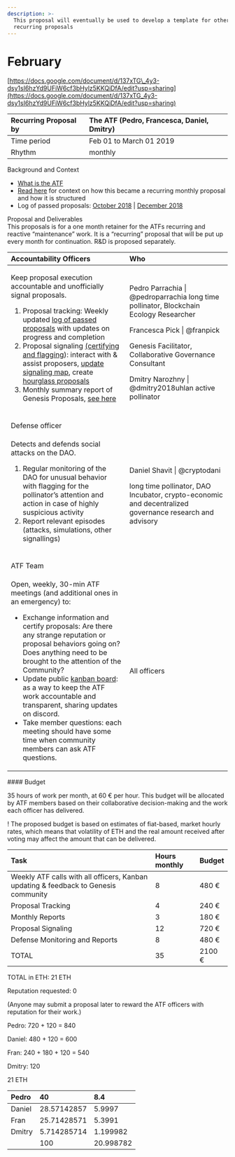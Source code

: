 ```yaml
---
description: >-
  This proposal will eventually be used to develop a template for other
  recurring proposals
---
```


# February

[https://docs.google.com/document/d/137xTG\_4y3-dsy1sI6hzYd9UFiW6cf3bHylz5KKQiDfA/edit?usp=sharing](https://docs.google.com/document/d/137xTG_4y3-dsy1sI6hzYd9UFiW6cf3bHylz5KKQiDfA/edit?usp=sharing)

| Recurring Proposal by |  The ATF \(Pedro, Francesca, Daniel, Dmitry\) |
| :--- | :--- |
| Time period | Feb 01 to March 01 2019 |
| Rhythm | monthly |

Background and Context  


* [What is the ATF](https://docs.google.com/document/d/1U2-FE0bt9p1Cn2H_-fYxB7oybcDH7WlHhcMj0b20sgI/edit)
* [Read here](https://drive.google.com/open?id=137xTG_4y3-dsy1sI6hzYd9UFiW6cf3bHylz5KKQiDfA) for context on how this became a recurring monthly proposal and how it is structured
* Log of passed proposals: [October 2018](https://docs.google.com/document/d/1U2-FE0bt9p1Cn2H_-fYxB7oybcDH7WlHhcMj0b20sgI/edit) \| [December 2018](https://drive.google.com/open?id=137xTG_4y3-dsy1sI6hzYd9UFiW6cf3bHylz5KKQiDfA)

Proposal and Deliverables  
This proposals is for a one month retainer for the ATFs recurring and reactive “maintenance” work. It is a “recurring” proposal that will be put up every month for continuation. R&D is proposed separately.  
  


<table>
  <thead>
    <tr>
      <th style="text-align:left">Accountability Officers</th>
      <th style="text-align:left">Who</th>
    </tr>
  </thead>
  <tbody>
    <tr>
      <td style="text-align:left">
        <p>Keep proposal execution accountable and unofficially signal proposals.</p>
        <ol>
          <li>Proposal tracking: Weekly updated <a href="https://docs.google.com/spreadsheets/d/1FV8iz4ebZb4E3nXckzPsWy7IfhtsX3filkbX_gbPLNs/edit#gid=1504108070">log of passed proposals</a> with
            updates on progress and completion</li>
          <li>Proposal signaling <a href="https://docs.google.com/document/d/11OBW8xY9a_h1s4Ktd-RDA6jPrRfdGim2JaAaqq1n3WY/edit?usp=sharing">(certifying and flagging</a>):
            interact with &amp; assist proposers, <a href="https://coggle.it/diagram/W_tvNznK8lHzVIy-/t/the-atf-logs/243e45b6e0b87a8587555dd2965d20052c4051b9dc7f04b1c9946f2ac01093d4">update signaling map</a>,
            create <a href="https://docs.google.com/document/d/1L2fqSjGy806pxcZ5EkmH5EspJVpsCUiOq1Od27Qea8g/edit">hourglass proposals</a>
          </li>
          <li>Monthly summary report of Genesis Proposals, <a href="https://daotalk.org/t/genesis-alpha-proposals-reports/321/3">see here<br /><br /></a>
          </li>
        </ol>
      </td>
      <td style="text-align:left">
        <p>Pedro Parrachia | @pedroparrachia long time pollinator, Blockchain Ecology
          Researcher</p>
        <p>Francesca Pick | @franpick</p>
        <p>Genesis Facilitator, Collaborative Governance Consultant</p>
        <p>Dmitry Narozhny | @dmitry2018uhlan active pollinator</p>
      </td>
    </tr>
    <tr>
      <td style="text-align:left">Defense officer</td>
      <td style="text-align:left"></td>
    </tr>
    <tr>
      <td style="text-align:left">
        <p>Detects and defends social attacks on the DAO.</p>
        <ol>
          <li>Regular monitoring of the DAO for unusual behavior with flagging for the
            pollinator&#x2019;s attention and action in case of highly suspicious activity</li>
          <li>Report relevant episodes (attacks, simulations, other signallings)
            <br
            />
            <br />
          </li>
        </ol>
      </td>
      <td style="text-align:left">
        <p>Daniel Shavit | @cryptodani</p>
        <p>long time pollinator, DAO Incubator, crypto-economic and decentralized
          governance research and advisory</p>
      </td>
    </tr>
    <tr>
      <td style="text-align:left">ATF Team</td>
      <td style="text-align:left"></td>
    </tr>
    <tr>
      <td style="text-align:left">
        <p>Open, weekly, 30-min ATF meetings (and additional ones in an emergency)
          to:
          <br />
        </p>
        <ul>
          <li>Exchange information and certify proposals: Are there any strange reputation
            or proposal behaviors going on? Does anything need to be brought to the
            attention of the Community?</li>
          <li>Update public <a href="https://trello.com/b/z5N5Bsru/genesisdao-atf">kanban board</a>:
            as a way to keep the ATF work accountable and transparent, sharing updates
            on discord.</li>
          <li>Take member questions: each meeting should have some time when community
            members can ask ATF questions.</li>
        </ul>
      </td>
      <td style="text-align:left">All officers</td>
    </tr>
  </tbody>
</table>#### Budget

35 hours of work per month, at 60 € per hour. This budget will be allocated by ATF members based on their collaborative decision-making and the work each officer has delivered.

 ! The proposed budget is based on estimates of fiat-based, market hourly rates, which means that volatility of ETH and the real amount received after voting may affect the amount that can be delivered.

| Task | Hours monthly | Budget |
| :--- | :--- | :--- |
| Weekly ATF calls with all officers, Kanban updating & feedback to Genesis community | 8 | 480 € |
| Proposal Tracking | 4 | 240 € |
| Monthly Reports | 3 | 180 € |
| Proposal Signaling | 12 | 720 € |
| Defense Monitoring and Reports | 8 | 480 € |
| TOTAL | 35 | 2100 € |

TOTAL in ETH: 21 ETH  


Reputation requested: 0

\(Anyone may submit a proposal later to reward the ATF officers with reputation for their work.\)  
  
  
  


Pedro: 720 + 120 = 840

Daniel: 480 + 120 = 600

Fran: 240 + 180 + 120 = 540

Dmitry: 120  


21 ETH  
  


| Pedro | 40 | 8.4 |
| :--- | :--- | :--- |
| Daniel | 28.57142857 | 5.9997 |
| Fran | 25.71428571 | 5.3991 |
| Dmitry | 5.714285714 | 1.199982 |
|  | 100 | 20.998782 |

